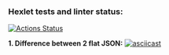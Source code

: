 ### Hexlet tests and linter status:

[![Actions Status](https://github.com/MaxSmirnov01/frontend-project-46/workflows/hexlet-check/badge.svg)](https://github.com/MaxSmirnov01/frontend-project-46/actions)

**1. Difference between 2 flat JSON:**
[![asciicast](https://asciinema.org/a/Sjt3qkadVh6msg8TKxUq8xhl6.svg)](https://asciinema.org/a/Sjt3qkadVh6msg8TKxUq8xhl6)
